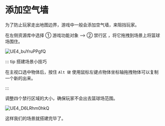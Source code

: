 # 添加空气墙

为了防止玩家走出地图边界，游戏中一般会添加空气墙，来阻挡玩家。

在左侧资源库中选择 ① 游戏功能对象 --> ② 禁行区 ，将它拖拽到场景上将篮球场围住。

![UE4_buYruPPgfQ](https://arkimg.ark.online/UE4_buYruPPgfQ.webp)

::: tip 搭建场景小技巧

在主视口选中物体后，按住 `Alt 键` 使用鼠标左键点物体坐标轴拖拽物体可以复制一个新的出来。

:::

调整四个禁行区域的大小，确保玩家不会出去篮球场范围。

![UE4_D6LRhm0hkQ](https://arkimg.ark.online/UE4_D6LRhm0hkQ.webp)

这样我们的场景就搭建完毕了。